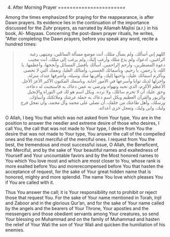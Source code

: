 4. After Morning Prayer
=======================

Among the times emphasized for praying for the reappearance, is after
Dawn prayers. Its evidence lies in the continuation of the importance
discussed for the Zuhr prayers, as narrated by Allamah Majlisi (a.r.) in
his book, Al- Miqyaas. Concerning the post-dawn prayer rituals, he
writes, “After completing the Dawn prayers, before you speak any word,
recite a hundred times:

<blockquote dir="rtl">
  <p>
اللهم إني أسألك، ولم يسأل مثلك، أنت موضع مسألة السائلين، ومنتهى رغبة
الراغبين، ادعوك ولم يدع مثلك وأرغب إليك، ولم يرغب إلى مثلك، أنت مجيب
دعوة المضطرين، وأرحم الراحمين. أسألك بأفضل المسائل وأنجحها، وأعظمها،
يا الله، يا رحمن، يا رحيم، وبأسمائك الحسنى، وأمثالك العليا، ونعمك التي
لا تحصى وبأكرم اسمائك عليك، وأحبها إليك، وأقربها منك وسيلة، وأشرفها
عندك منزلة، واجزلها لديك ثوابا وأسرعها في الأمور اجابة. وباسمك المكنون
الأكبر الأعز الأجل الأعظم الأكرم، الذي تحبه وتهواه وترضى به عمن دعاك
به فاستجبت له دعاءه، وحق عليك أن لا تحرم سائلك، ولا ترده. وبكل اسم هو
لك في التوراة والإنجيل والزبور والقرآن العظيم وبكل اسم دعاك به حملة
عرشك وملائكتك وأنبياؤك، ورسلك، وأهل طاعتك من خلقك، أن تصلي على محمد
وآل محمد، وأن تعجل فرج وليك، وابن وليك، وتعجل خزي أعدائه.
  </p>
</blockquote>

O Allah, I beg You that which was not asked from Your type, You are in
the position to answer the needier and extreme desire of those who
desires, I call You, the call that was not made to Your type, I desire
from You the desire that was not made to Your type, You answer the call
of the compelled ones and the most merciful of the merciful ones. I
request from You the best, the tremendous and most successful issue, O
Allah, the Beneficent, the Merciful, and by the sake of Your beautiful
names and exaltedness of Yourself and Your uncountable favors and by the
Most honored names to You which You love most and which are most closer
to You, whose rank is more exalted before You and morerecompensed before
You that hasten the acceptance of request, for the sake of Your great
hidden name that is honored, mighty and more splendid. The name You love
which pleases You if You are called with it.

Thus You answer the call; it is Your responsibility not to prohibit or
reject those that request You. For the sake of Your name mentioned in
Torah, Injil and Zaboor and in the glorious Qur’an, and for the sake of
Your name called by the angels and the bearers of Your Throne, Your
apostles and the messengers and those obedient servants among Your
creatures, so send Your blessing on Muhammad and on the family of
Muhammad and hasten the relief of Your Wali the son of Your Wali and
quicken the humiliation of his enemies.


